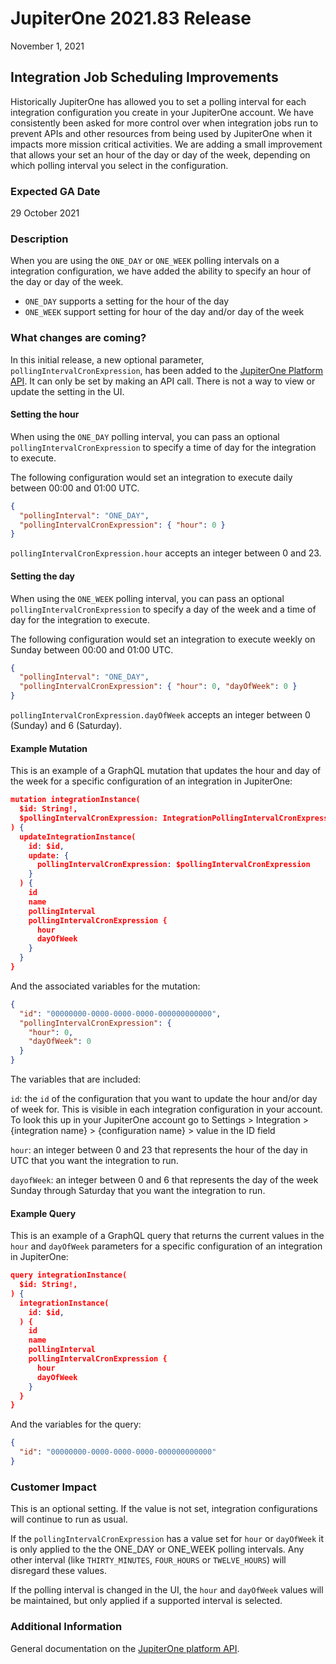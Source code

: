 
# JupiterOne 2021.83 Release

November 1, 2021

## Integration Job Scheduling Improvements

Historically JupiterOne has allowed you to set a polling interval for each integration configuration you create in your JupiterOne account.  We have consistently been asked for more control over when integration jobs run to prevent APIs and other resources from being used by JupiterOne when it impacts more mission critical activities.  We are adding a small improvement that allows your set an hour of the day or day of the week, depending on which polling interval you select in the configuration.

### Expected GA Date

29 October 2021

### Description

When you are using the `ONE_DAY` or `ONE_WEEK` polling intervals on a integration configuration, we have added the ability to specify an hour of the day or day of the week.

- `ONE_DAY` supports a setting for the hour of the day
- `ONE_WEEK` support setting for hour of the day and/or day of the week

### What changes are coming?

In this initial release, a new optional parameter, `pollingIntervalCronExpression`, has been added to the [JupiterOne Platform API](/docs/jupiterone-api.md).  It can only be set by making an API call.  There is not a way to view or update the setting in the UI.

#### Setting the hour

When using the `ONE_DAY` polling interval, you can pass an optional `pollingIntervalCronExpression` to specify a time of day for the integration to execute.

The following configuration would set an integration to execute daily between 00:00 and 01:00 UTC.

```json
{
  "pollingInterval": "ONE_DAY",
  "pollingIntervalCronExpression": { "hour": 0 }
}
```

`pollingIntervalCronExpression.hour` accepts an integer between 0 and 23.

#### Setting the day

When using the `ONE_WEEK` polling interval, you can pass an optional `pollingIntervalCronExpression` to specify a day of the week and a time of day for the integration to execute.

The following configuration would set an integration to execute weekly on Sunday between 00:00 and 01:00 UTC.

```json
{
  "pollingInterval": "ONE_DAY",
  "pollingIntervalCronExpression": { "hour": 0, "dayOfWeek": 0 }
}
```

`pollingIntervalCronExpression.dayOfWeek` accepts an integer between 0 (Sunday) and 6 (Saturday).

#### Example Mutation

This is an example of a GraphQL mutation that updates the hour and day of the week for a specific configuration of an integration in JupiterOne:

```json
mutation integrationInstance(
  $id: String!,
  $pollingIntervalCronExpression: IntegrationPollingIntervalCronExpressionInput
) {
  updateIntegrationInstance(
    id: $id,
    update: {
      pollingIntervalCronExpression: $pollingIntervalCronExpression
    }
  ) {
    id
    name
    pollingInterval
    pollingIntervalCronExpression { 
      hour
      dayOfWeek
    }
  }
}
```

And the associated variables for the mutation:

```json
{
  "id": "00000000-0000-0000-0000-000000000000",
  "pollingIntervalCronExpression": {
    "hour": 0,
    "dayOfWeek": 0
  }
}
```

The variables that are included:

`id`: the `id` of the configuration that you want to update the hour and/or day of week for.  This is visible in each integration configuration in your account. To look this up in your JupiterOne account go to Settings > Integration > {integration name} > {configuration name} > value in the ID field

`hour`: an integer between 0 and 23 that represents the hour of the day in UTC that you want the integration to run.

`dayofWeek`: an integer between 0 and 6 that represents the day of the week Sunday through Saturday that you want the integration to run.

#### Example Query

This is an example of a GraphQL query that returns the current values in the `hour` and `dayOfWeek` parameters for a specific configuration of an integration in JupiterOne:

```json
query integrationInstance(
  $id: String!,
) {
  integrationInstance(
    id: $id,
  ) {
    id
    name
    pollingInterval
    pollingIntervalCronExpression { 
      hour
      dayOfWeek
    }
  }
}
```

And the variables for the query:

```json
{
  "id": "00000000-0000-0000-0000-000000000000"
}
```

### Customer Impact

This is an optional setting.  If the value is not set, integration configurations will continue to run as usual.

If the `pollingIntervalCronExpression` has a value set for `hour` or `dayOfWeek` it is only applied to the the ONE_DAY or ONE_WEEK polling intervals.  Any other interval (like `THIRTY_MINUTES`, `FOUR_HOURS` or `TWELVE_HOURS`) will disregard these values.

If the polling interval is changed in the UI, the `hour` and `dayOfWeek` values will be maintained, but only applied if a supported interval is selected.

### Additional Information

General documentation on the [JupiterOne platform API](/docs/jupiterone-api.md).
